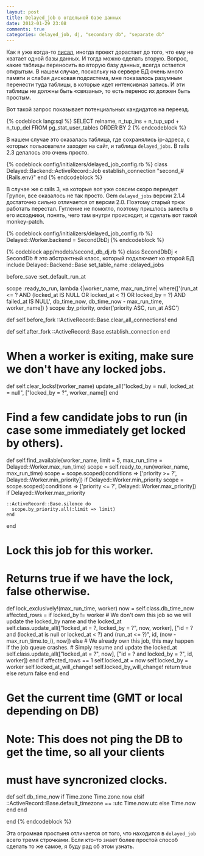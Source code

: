 ```yaml
---
layout: post
title: Delayed_job в отдельной базе данных
date: 2012-01-29 23:08
comments: true
categories: delayed_job, dj, "secondary db", "separate db"
---
```


Как я уже когда-то [писал](/blog/2009/05/19/two-databases/), иногда проект дорастает до того, что ему не хватает одной
базы данных. И тогда можно сделать вторую. Вопрос, какие таблицы переносить во вторую базу данных, всегда остается
открытым. В нашем случае, поскольку на сервере БД очень много памяти и слабая дисковая подсистема, мне показалось
разумным перенести туда таблицы, в которые идет интенсивная запись. И эти таблицы не должны быть «связаны», то есть
перенос их должен быть простым.

<!-- more -->

Вот такой запрос показывает потенциальных кандидатов на переезд.

{% codeblock lang:sql %}
SELECT
	relname, n_tup_ins + n_tup_upd + n_tup_del
FROM
	pg_stat_user_tables 
ORDER BY
	2
{% endcodeblock %}

В нашем случае это оказалась таблица, где сохранялись ip-адреса, с которых пользователи заходят на сайт, и
таблица `delayed_jobs`. В rails 2.3 делалось это очень просто.

{% codeblock config/initializers/delayed_job_config.rb %}
class Delayed::Backend::ActiveRecord::Job
  establish_connection "second_#{Rails.env}"
end
{% endcodeblock %}

В случае же с rails 3, на которые вот уже совсем скоро переедет Групон, все оказалось не так просто. Gem `delayed_jobs`
версии 2.1.4 достаточно сильно отличается от версии 2.0. Поэтому старый трюк работать перестал. Гугление не помогло,
поэтому пришлось залесть в его исходники, понять, чего там внутри происходит, и сделать вот такой monkey-patch.

{% codeblock config/initializers/delayed_job_config.rb %}
Delayed::Worker.backend = SecondDbDj
{% endcodeblock %}

{% codeblock  app/models/second_db_dj.rb %}
class SecondDbDj < SecondDb # это абстрактный класс, который подключает ко второй БД
  include Delayed::Backend::Base
  set_table_name :delayed_jobs

  before_save :set_default_run_at

  scope :ready_to_run, lambda {|worker_name, max_run_time|
    where(['(run_at <= ? AND (locked_at IS NULL OR locked_at < ?) OR locked_by = ?) AND failed_at IS NULL', db_time_now,
db_time_now - max_run_time, worker_name])
  }
  scope :by_priority, order('priority ASC, run_at ASC')

  def self.before_fork
    ::ActiveRecord::Base.clear_all_connections!
  end

  def self.after_fork
    ::ActiveRecord::Base.establish_connection
  end

  # When a worker is exiting, make sure we don't have any locked jobs.
  def self.clear_locks!(worker_name)
    update_all("locked_by = null, locked_at = null", ["locked_by = ?", worker_name])
  end

  # Find a few candidate jobs to run (in case some immediately get locked by others).
  def self.find_available(worker_name, limit = 5, max_run_time = Delayed::Worker.max_run_time)
    scope = self.ready_to_run(worker_name, max_run_time)
    scope = scope.scoped(:conditions => ['priority >= ?', Delayed::Worker.min_priority]) if Delayed::Worker.min_priority
    scope = scope.scoped(:conditions => ['priority <= ?', Delayed::Worker.max_priority]) if Delayed::Worker.max_priority

    ::ActiveRecord::Base.silence do
      scope.by_priority.all(:limit => limit)
    end
  end

  # Lock this job for this worker.
  # Returns true if we have the lock, false otherwise.
  def lock_exclusively!(max_run_time, worker)
    now = self.class.db_time_now
    affected_rows = if locked_by != worker
      # We don't own this job so we will update the locked_by name and the locked_at
      self.class.update_all(["locked_at = ?, locked_by = ?", now, worker], ["id = ? and (locked_at is null or locked_at
< ?) and (run_at <= ?)", id, (now - max_run_time.to_i), now])
    else
      # We already own this job, this may happen if the job queue crashes.
      # Simply resume and update the locked_at
      self.class.update_all(["locked_at = ?", now], ["id = ? and locked_by = ?", id, worker])
    end
    if affected_rows == 1
      self.locked_at = now
      self.locked_by = worker
      self.locked_at_will_change!
      self.locked_by_will_change!
      return true
    else
      return false
    end
  end

  # Get the current time (GMT or local depending on DB)
  # Note: This does not ping the DB to get the time, so all your clients
  # must have syncronized clocks.
  def self.db_time_now
    if Time.zone
      Time.zone.now
    elsif ::ActiveRecord::Base.default_timezone == :utc
      Time.now.utc
    else
      Time.now
    end
  end

end
{% endcodeblock %}

Эта огромная простыня отличается от того, что находится в `delayed_job` всего тремя строчками. Если кто-то знает более
простой способ сделать то же самое, я буду рад об этом узнать.

